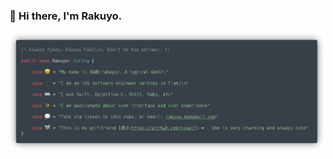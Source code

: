 ### 👋 Hi there, I'm Rakuyo.

<p align="center">
<img src="https://raw.githubusercontent.com/rakuyoMo/rakuyoMo/master/README.png" alt="```
Test
```" title="README" width="1000"/>
</p>
